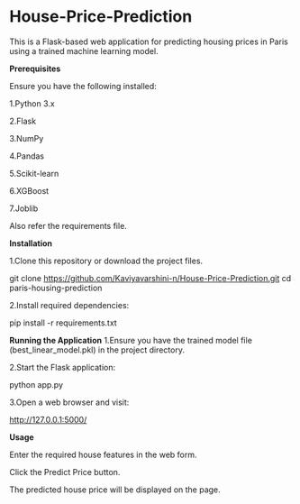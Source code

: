 # House-Price-Prediction

This is a Flask-based web application for predicting housing prices in Paris using a trained machine learning model.

**Prerequisites**

Ensure you have the following installed:

1.Python 3.x

2.Flask

3.NumPy

4.Pandas

5.Scikit-learn

6.XGBoost

7.Joblib

Also refer the requirements file.

**Installation**

1.Clone this repository or download the project files.

git clone https://github.com/Kaviyavarshini-n/House-Price-Prediction.git
cd paris-housing-prediction

2.Install required dependencies:

pip install -r requirements.txt

**Running the Application**
1.Ensure you have the trained model file (best_linear_model.pkl) in the project directory.

2.Start the Flask application:

python app.py

3.Open a web browser and visit:

http://127.0.0.1:5000/

**Usage**

Enter the required house features in the web form.

Click the Predict Price button.

The predicted house price will be displayed on the page.
